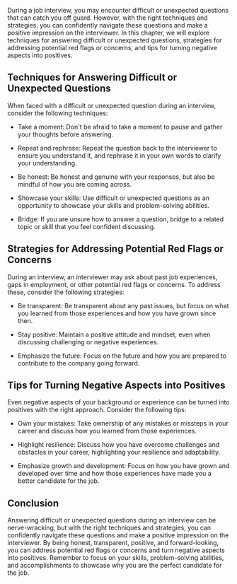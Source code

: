 
During a job interview, you may encounter difficult or unexpected questions that can catch you off guard. However, with the right techniques and strategies, you can confidently navigate these questions and make a positive impression on the interviewer. In this chapter, we will explore techniques for answering difficult or unexpected questions, strategies for addressing potential red flags or concerns, and tips for turning negative aspects into positives.

Techniques for Answering Difficult or Unexpected Questions
----------------------------------------------------------

When faced with a difficult or unexpected question during an interview, consider the following techniques:

* Take a moment: Don't be afraid to take a moment to pause and gather your thoughts before answering.

* Repeat and rephrase: Repeat the question back to the interviewer to ensure you understand it, and rephrase it in your own words to clarify your understanding.

* Be honest: Be honest and genuine with your responses, but also be mindful of how you are coming across.

* Showcase your skills: Use difficult or unexpected questions as an opportunity to showcase your skills and problem-solving abilities.

* Bridge: If you are unsure how to answer a question, bridge to a related topic or skill that you feel confident discussing.

Strategies for Addressing Potential Red Flags or Concerns
---------------------------------------------------------

During an interview, an interviewer may ask about past job experiences, gaps in employment, or other potential red flags or concerns. To address these, consider the following strategies:

* Be transparent: Be transparent about any past issues, but focus on what you learned from those experiences and how you have grown since then.

* Stay positive: Maintain a positive attitude and mindset, even when discussing challenging or negative experiences.

* Emphasize the future: Focus on the future and how you are prepared to contribute to the company going forward.

Tips for Turning Negative Aspects into Positives
------------------------------------------------

Even negative aspects of your background or experience can be turned into positives with the right approach. Consider the following tips:

* Own your mistakes: Take ownership of any mistakes or missteps in your career and discuss how you learned from those experiences.

* Highlight resilience: Discuss how you have overcome challenges and obstacles in your career, highlighting your resilience and adaptability.

* Emphasize growth and development: Focus on how you have grown and developed over time and how those experiences have made you a better candidate for the job.

Conclusion
----------

Answering difficult or unexpected questions during an interview can be nerve-wracking, but with the right techniques and strategies, you can confidently navigate these questions and make a positive impression on the interviewer. By being honest, transparent, positive, and forward-looking, you can address potential red flags or concerns and turn negative aspects into positives. Remember to focus on your skills, problem-solving abilities, and accomplishments to showcase why you are the perfect candidate for the job.
